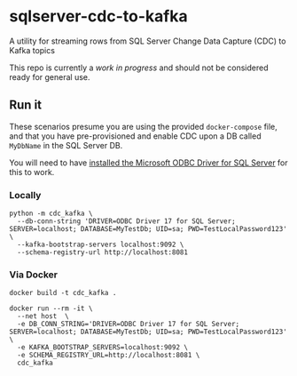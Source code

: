 # sqlserver-cdc-to-kafka

A utility for streaming rows from SQL Server Change Data Capture (CDC) to Kafka topics

This repo is currently a *work in progress* and should not be considered ready for general use.

## Run it

These scenarios presume you are using the provided `docker-compose` file, and that you have pre-provisioned and enable CDC upon a DB called `MyDbName` in the SQL Server DB.

You will need to have [installed the Microsoft ODBC Driver for SQL Server](https://docs.microsoft.com/en-us/sql/connect/odbc/linux-mac/installing-the-microsoft-odbc-driver-for-sql-server?view=sql-server-ver15) for this to work.

### Locally

```
python -m cdc_kafka \
  --db-conn-string 'DRIVER=ODBC Driver 17 for SQL Server; SERVER=localhost; DATABASE=MyTestDb; UID=sa; PWD=TestLocalPassword123' \
  --kafka-bootstrap-servers localhost:9092 \
  --schema-registry-url http://localhost:8081
```

### Via Docker

```
docker build -t cdc_kafka .

docker run --rm -it \
  --net host  \
  -e DB_CONN_STRING='DRIVER=ODBC Driver 17 for SQL Server; SERVER=localhost; DATABASE=MyTestDb; UID=sa; PWD=TestLocalPassword123' \
  -e KAFKA_BOOTSTRAP_SERVERS=localhost:9092 \
  -e SCHEMA_REGISTRY_URL=http://localhost:8081 \
  cdc_kafka 
```
